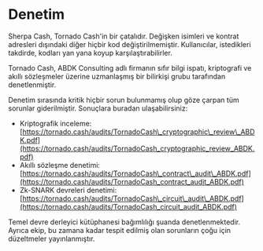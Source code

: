# Denetim

Sherpa Cash, Tornado Cash'in bir çatalıdır. Değişken isimleri ve kontrat adresleri dışındaki diğer hiçbir kod değiştirilmemiştir. Kullanıcılar, istedikleri takdirde, kodları yan yana koyup karşılaştırabilirler.

Tornado Cash, ABDK Consulting adlı firmanın sıfır bilgi ispatı, kriptografi ve akıllı sözleşmeler üzerine uzmanlaşmış bir bilirkişi grubu tarafından denetlenmiştir.

Denetim sırasında kritik hiçbir sorun bulunmamış olup göze çarpan tüm sorunlar giderilmiştir. Sonuçlara buradan ulaşabilirsiniz:

* Kriptografik inceleme: [https://tornado.cash/audits/TornadoCash\_cryptographic\_review\_ABDK.pdf](https://tornado.cash/audits/TornadoCash_cryptographic_review_ABDK.pdf)
* Akıllı sözleşme denetimi: [https://tornado.cash/audits/TornadoCash\_contract\_audit\_ABDK.pdf](https://tornado.cash/audits/TornadoCash_contract_audit_ABDK.pdf)
* Zk-SNARK devreleri denetimi: [https://tornado.cash/audits/TornadoCash\_circuit\_audit\_ABDK.pdf](https://tornado.cash/audits/TornadoCash_circuit_audit_ABDK.pdf)

Temel devre derleyici kütüphanesi bağımlılığı şuanda denetlenmektedir. Ayrıca ekip, bu zamana kadar tespit edilmiş olan sorunların çoğu için düzeltmeler yayınlanmıştır.